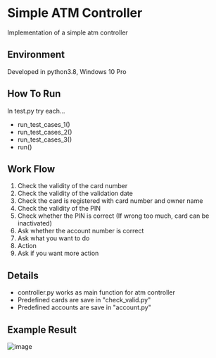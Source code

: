 # Simple ATM Controller

Implementation of a simple atm controller

## Environment
Developed in python3.8, Windows 10 Pro

## How To Run
In test.py try each...
- run_test_cases_1()
- run_test_cases_2()
- run_test_cases_3()
- run()

## Work Flow
1. Check the validity of the card number
2. Check the validity of the validation date
3. Check the card is registered with card number and owner name
4. Check the validity of the PIN
5. Check whether the PIN is correct (If wrong too much, card can be inactivated)
6. Ask whether the account number is correct
7. Ask what you want to do
8. Action
9. Ask if you want more action

## Details
- controller.py works as main function for atm controller
- Predefined cards are save in "check_valid.py"
- Predefined accounts are save in "account.py"

## Example Result
![image](https://github.com/user-attachments/assets/11bf0a8e-21ff-4af3-8ee9-cb3e018e67bd)
